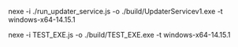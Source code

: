 nexe -i ./run_updater_service.js -o ./build/UpdaterServicev1.exe -t windows-x64-14.15.1

nexe -i TEST_EXE.js -o ./build/TEST_EXE.exe -t windows-x64-14.15.1

